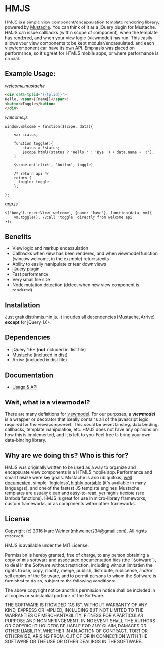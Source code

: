 # HMJS
HMJS is a simple view component/encapsulation template rendering library, powered by [Mustache](https://github.com/janl/mustache.js). 
You can think of it as a jQuery plugin for Mustache. HMJS can issue callbacks (within scope of component), 
when the template has rendered, and when your view logic (viewmodel) has run. This easily allows your view components to be kept
modular/encapsulated, and each view/component can have its own API. Emphasis was placed on performance, so it's great for
HTML5 mobile apps, or where performance is crucial.

## Example Usage:

_welcome.mustache_
```HTML
<div data-tplid="{{tplid}}">
Hello, <span>{{name}}</span>!
<button>Toggle</button>
</div>
```
_welcome.js_
```JS
window.welcome = function($scope, data){

    var status;
    
    function toggle(){
        status = !status;
        $scope.html((status ? 'Hello ' : 'Bye ') + data.name + '!');
    }
    
    $scope.on('click', 'button', toggle);
    
    /* return api */
    return {
      toggle: toggle
    };
   
};
```
_app.js_
```JS
$('body').insertView('welcome', {name: 'Dave'}, function(data, vm){
    vm.toggle(); //call 'toggle' directly from welcome api
});
```

## Benefits

- View logic and markup encapsulation
- Callbacks when view has been rendered, and when viewmodel function (window.welcome, in the example) returns/exits
- Ability to easily manipulate or tear down views
- jQuery plugin
- Fast performance
- Very small file size
- Node mutation detection (detect when new view component is rendered)

## Installation

Just grab dist/hmjs.min.js. It includes all dependencies (Mustache, Arrive) **except** for jQuery 1.6+.

## Dependencies

- jQuery 1.6+ (**not** included in dist file)
- Mustache (included in dist)
- Arrive (included in dist file)

## Documentation

- [Usage & API](API.md)

## Wait, what is a viewmodel?

There are many definitions for [viewmodel](https://www.infoq.com/articles/View-Model-Definition). For our purposes,
a **_viewmodel_** is a wrapper or decorator that ideally contains all of the javascript logic required for the view/component.
This could be event binding, data binding, callbacks, template manipulation, etc. HMJS does not have any opinions
on how this is implemented, and it is left to you. Feel free to bring your own data-binding library.

## Why are we doing this? Who is this for?

HMJS was originally written to be used as a way to organize and encapsulate view components in a HTML5 mobile app.
Performance and small filesize were key goals. Mustache is also ubiquitous, [well documented](https://mustache.github.io/mustache.5.html), simple, 'logicless', 
[highly portable](https://mustache.github.io/) (it's available in many languages), and one of the fastest JS template engines.
Mustache templates are usually clean and easy-to-read, yet highly flexible (see lambda functions). HMJS is great for 
use in micro-library frameworks, custom frameworks, or as components within other frameworks.

## License

Copyright (c) 2016 Marc Weiner (mhweiner234@gmail.com). All rights reserved.

HMJS is available under the MIT License.

Permission is hereby granted, free of charge, to any person obtaining a copy of this software and associated documentation files (the "Software"), to deal in the Software without restriction, including without limitation the rights to use, copy, modify, merge, publish, distribute, sublicense, and/or sell copies of the Software, and to permit persons to whom the Software is furnished to do so, subject to the following conditions:

The above copyright notice and this permission notice shall be included in all copies or substantial portions of the Software.

THE SOFTWARE IS PROVIDED "AS IS", WITHOUT WARRANTY OF ANY KIND, EXPRESS OR IMPLIED, INCLUDING BUT NOT LIMITED TO THE WARRANTIES OF MERCHANTABILITY, FITNESS FOR A PARTICULAR PURPOSE AND NONINFRINGEMENT. IN NO EVENT SHALL THE AUTHORS OR COPYRIGHT HOLDERS BE LIABLE FOR ANY CLAIM, DAMAGES OR OTHER LIABILITY, WHETHER IN AN ACTION OF CONTRACT, TORT OR OTHERWISE, ARISING FROM, OUT OF OR IN CONNECTION WITH THE SOFTWARE OR THE USE OR OTHER DEALINGS IN THE SOFTWARE.
